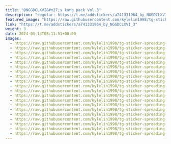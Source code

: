 ```yaml
---
title: "@NGGDCLXVI&#x27;s kang pack Vol.3"
description: "regular: https://t.me/addstickers/a741331964_by_NGGDCLXVI_3"
featured_image: "https://raw.githubusercontent.com/kylelin1998/tg-sticker-spreading-worldwide-images/main/img/3dd234b2-309e-49bd-a40f-1c1a7c67bca6.jpg"
link: "https://t.me/addstickers/a741331964_by_NGGDCLXVI_3"
weight: 3
date: 2024-03-14T08:11:51+08:00
images:
  - https://raw.githubusercontent.com/kylelin1998/tg-sticker-spreading-worldwide-images/main/img/3dd234b2-309e-49bd-a40f-1c1a7c67bca6.jpg
  - https://raw.githubusercontent.com/kylelin1998/tg-sticker-spreading-worldwide-images/main/img/fe67a1ca-ac3c-4185-b9c2-a205e099d52d.jpg
  - https://raw.githubusercontent.com/kylelin1998/tg-sticker-spreading-worldwide-images/main/img/cb272117-a524-4074-b52e-059dc24eee9f.jpg
  - https://raw.githubusercontent.com/kylelin1998/tg-sticker-spreading-worldwide-images/main/img/b7c0995f-9e40-4df1-91b8-aa83d2d86394.jpg
  - https://raw.githubusercontent.com/kylelin1998/tg-sticker-spreading-worldwide-images/main/img/98550356-5bc4-4341-a8d4-5539ffc4d8b5.jpg
  - https://raw.githubusercontent.com/kylelin1998/tg-sticker-spreading-worldwide-images/main/img/bef5d094-5ebf-4f6e-aa65-7155dd08b68b.jpg
  - https://raw.githubusercontent.com/kylelin1998/tg-sticker-spreading-worldwide-images/main/img/d4701c45-9933-401e-9c6b-04bc97b5ec4e.jpg
  - https://raw.githubusercontent.com/kylelin1998/tg-sticker-spreading-worldwide-images/main/img/bdf9dfea-4503-49ee-8b0d-1ca495560033.jpg
  - https://raw.githubusercontent.com/kylelin1998/tg-sticker-spreading-worldwide-images/main/img/48822128-6190-43d4-be4f-ff69a38f8f49.jpg
  - https://raw.githubusercontent.com/kylelin1998/tg-sticker-spreading-worldwide-images/main/img/fedcd3f6-3ce7-4aa4-be82-671a8f4402d1.jpg
  - https://raw.githubusercontent.com/kylelin1998/tg-sticker-spreading-worldwide-images/main/img/2fa52f0a-82bf-4540-ae9e-a2ce5287b9be.jpg
  - https://raw.githubusercontent.com/kylelin1998/tg-sticker-spreading-worldwide-images/main/img/1f4ae99d-d271-4807-bc4f-80d568d583df.jpg
  - https://raw.githubusercontent.com/kylelin1998/tg-sticker-spreading-worldwide-images/main/img/46444490-8318-4d5e-90ef-a6900de2a3a8.jpg
  - https://raw.githubusercontent.com/kylelin1998/tg-sticker-spreading-worldwide-images/main/img/46649dbf-bdbc-48bc-b286-132041f88431.jpg
  - https://raw.githubusercontent.com/kylelin1998/tg-sticker-spreading-worldwide-images/main/img/6b53d68b-0260-40c3-9ea7-cb53f333e686.jpg
  - https://raw.githubusercontent.com/kylelin1998/tg-sticker-spreading-worldwide-images/main/img/54fcb870-5ea1-425f-ab33-617d7ea7f98f.jpg
  - https://raw.githubusercontent.com/kylelin1998/tg-sticker-spreading-worldwide-images/main/img/04178d0d-41a9-4ff7-8beb-7d7f84512840.jpg
  - https://raw.githubusercontent.com/kylelin1998/tg-sticker-spreading-worldwide-images/main/img/1d3ee29c-c65b-456c-a0ce-0fc6078a3d19.jpg
  - https://raw.githubusercontent.com/kylelin1998/tg-sticker-spreading-worldwide-images/main/img/20f79dc7-ae24-4090-af3f-a21fcfe70a92.jpg
  - https://raw.githubusercontent.com/kylelin1998/tg-sticker-spreading-worldwide-images/main/img/9db1cdb6-1e7b-4534-83d9-77bfc5ee7163.jpg
---
```

